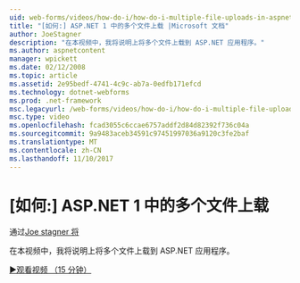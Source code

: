 ```yaml
---
uid: web-forms/videos/how-do-i/how-do-i-multiple-file-uploads-in-aspnet-1
title: "[如何:] ASP.NET 1 中的多个文件上载 |Microsoft 文档"
author: JoeStagner
description: "在本视频中，我将说明上将多个文件上载到 ASP.NET 应用程序。"
ms.author: aspnetcontent
manager: wpickett
ms.date: 02/12/2008
ms.topic: article
ms.assetid: 2e95bedf-4741-4c9c-ab7a-0edfb171efcd
ms.technology: dotnet-webforms
ms.prod: .net-framework
msc.legacyurl: /web-forms/videos/how-do-i/how-do-i-multiple-file-uploads-in-aspnet-1
msc.type: video
ms.openlocfilehash: fcad3055c6ccae6757addf2d84d82392f736c04a
ms.sourcegitcommit: 9a9483aceb34591c97451997036a9120c3fe2baf
ms.translationtype: MT
ms.contentlocale: zh-CN
ms.lasthandoff: 11/10/2017
---
```

<a name="how-do-i--multiple-file-uploads-in-aspnet-1"></a>[如何:] ASP.NET 1 中的多个文件上载
====================
通过[Joe stagner 将](https://github.com/JoeStagner)

在本视频中，我将说明上将多个文件上载到 ASP.NET 应用程序。

[&#9654;观看视频 （15 分钟）](https://channel9.msdn.com/Blogs/ASP-NET-Site-Videos/how-do-i-multiple-file-uploads-in-aspnet-1)
